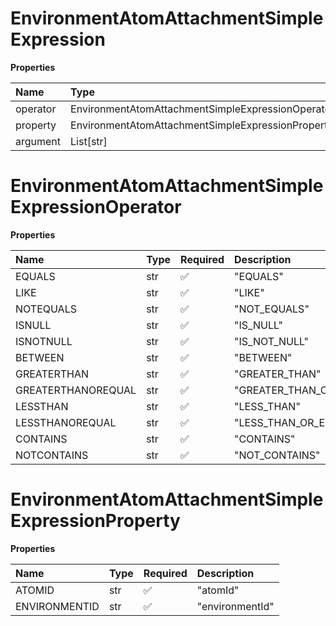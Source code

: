 # EnvironmentAtomAttachmentSimpleExpression

**Properties**

| Name     | Type                                              | Required | Description |
| :------- | :------------------------------------------------ | :------- | :---------- |
| operator | EnvironmentAtomAttachmentSimpleExpressionOperator | ✅       |             |
| property | EnvironmentAtomAttachmentSimpleExpressionProperty | ✅       |             |
| argument | List[str]                                         | ❌       |             |

# EnvironmentAtomAttachmentSimpleExpressionOperator

**Properties**

| Name               | Type | Required | Description             |
| :----------------- | :--- | :------- | :---------------------- |
| EQUALS             | str  | ✅       | "EQUALS"                |
| LIKE               | str  | ✅       | "LIKE"                  |
| NOTEQUALS          | str  | ✅       | "NOT_EQUALS"            |
| ISNULL             | str  | ✅       | "IS_NULL"               |
| ISNOTNULL          | str  | ✅       | "IS_NOT_NULL"           |
| BETWEEN            | str  | ✅       | "BETWEEN"               |
| GREATERTHAN        | str  | ✅       | "GREATER_THAN"          |
| GREATERTHANOREQUAL | str  | ✅       | "GREATER_THAN_OR_EQUAL" |
| LESSTHAN           | str  | ✅       | "LESS_THAN"             |
| LESSTHANOREQUAL    | str  | ✅       | "LESS_THAN_OR_EQUAL"    |
| CONTAINS           | str  | ✅       | "CONTAINS"              |
| NOTCONTAINS        | str  | ✅       | "NOT_CONTAINS"          |

# EnvironmentAtomAttachmentSimpleExpressionProperty

**Properties**

| Name          | Type | Required | Description     |
| :------------ | :--- | :------- | :-------------- |
| ATOMID        | str  | ✅       | "atomId"        |
| ENVIRONMENTID | str  | ✅       | "environmentId" |

